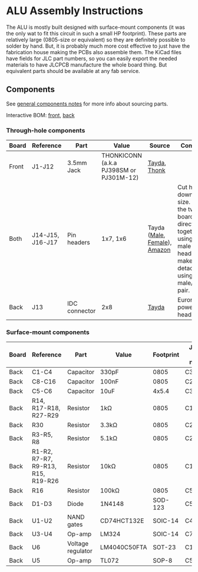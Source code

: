 # ALU Assembly Instructions

The ALU is mostly built designed with surface-mount components (it was the only wat to fit this circuit in such a small HP footprint). These parts are relatively large (0805-size or equivalent) so they are definitely possible to solder by hand. But, it is probably much more cost effective to just have the fabrication house making the PCBs also assemble them. The KiCad files have fields for JLC part numbers, so you can easily export the needed materials to have JLCPCB manufacture the whole board thing. But equivalent parts should be available at any fab service.

## Components

See [general components notes](https://quinnfreedman.github.io/modular/docs/components) for more info about sourcing parts.

Interactive BOM: [front](https://quinnfreedman.github.io/fm-artifacts/Logic/logic_pcb_front_interactive_bom.html), [back](https://quinnfreedman.github.io/fm-artifacts/Logic/logic_pcb_back_interactive_bom.html)

### Through-hole components

| Board | Reference                  | Part             | Value                                   | Source  | Comment |
| ----- | -------------------------- | ---------------- | --------------------------------------- | ------- | ------- |
| Front | J1-J12                     | 3.5mm Jack       | THONKICONN (a.k.a PJ398SM or PJ301M-12) | [Tayda](https://www.taydaelectronics.com/pj-3001f-3-5-mm-mono-phone-jack.html), [Thonk](https://www.thonk.co.uk/shop/thonkiconn/) | |
| Both  | J14-J15, J16-J17           | Pin headers      | 1x7, 1x6                                | Tayda ([Male](https://www.taydaelectronics.com/40-pin-2-54-mm-single-row-pin-header-strip.html), [Female](https://www.taydaelectronics.com/40-pin-2-54-mm-single-row-female-pin-header.html)), [Amazon](https://www.amazon.com/gp/product/B074HVBTZ4) | Cut headers down to size. Solder the two boards directly together using the male headers or make them detachable using a male/female pair. |
| Back  | J13                        | IDC connector    | 2x8                                     | [Tayda](https://www.taydaelectronics.com/16-pin-box-header-connector-2-54mm.html) | Eurorack power header |

### Surface-mount components

| Board | Reference                          | Part              | Value           | Footprint | JLCPCB part number |
| ----- | ---------------------------------- | ----------------- | --------------- | --------- | ------------------ |
| Back  | C1-C4                              | Capacitor         | 330pF           | 0805      | C376974            |
| Back  | C8-C16                             | Capacitor         | 100nF           | 0805      | C29926             |
| Back  | C5-C6                              | Capacitor         | 10uF            | 4x5.4     | C3343              |
| Back  | R14, R17-R18, R27-R29              | Resistor          | 1kΩ             | 0805      | C17513             |
| Back  | R30                                | Resistor          | 3.3kΩ           | 0805      | C26010             |
| Back  | R3-R5, R8                          | Resistor          | 5.1kΩ           | 0805      | C27834             |
| Back  | R1-R2, R7-R7, R9-R13, R15, R19-R26 | Resistor          | 10kΩ            | 0805      | C17414             |
| Back  | R16                                | Resistor          | 100kΩ           | 0805      | C57246             |
| Back  | D1-D3                              | Diode             | 1N4148          | SOD-123   | C5443965           |
| Back  | U1-U2                              | NAND gates        | CD74HCT132E     | SOIC-14   | C484714            |
| Back  | U3-U4                              | Op-amp            | LM324           | SOIC-14   | C7943              |
| Back  | U6                                 | Voltage regulator | LM4040C50FTA    | SOT-23    | C156291            |
| Back  | U5                                 | Op-amp            | TL072           | SOP-8     | C5310783           |

